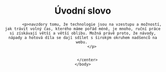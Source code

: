 <div class="uvod">

<!DOCTYPE html>
<html>
    
<head>
  <title>Háčkování</title>
    <meta charset="utf-8">
</head>
	<body>
    	<center>
  			<h1> Úvodní slovo</h1>
  			
  			<p>navzdory tomu, že technologie jsou na vzestupu a možností, jak trávit volný čas, kterého máme pořád méně, je mnoho, ruční práce si získávají větší a větší oblibu. Možná právě proto, že návody, nápady a hotová díla se dají sdílet s širokým okruhem nadšenců na webu. 
  			</p>


    	</center>
	</body>
</html>
